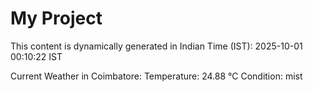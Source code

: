 # My Project

This content is dynamically generated in Indian Time (IST): 2025-10-01 00:10:22 IST


Current Weather in Coimbatore:
Temperature: 24.88 °C
Condition: mist
